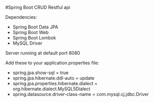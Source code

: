#Spring Boot CRUD Restful api

Dependencies:

- Spring Boot  Data JPA
- Spring Boot Web
- Spring Boot Lombok
- MySQL Driver

Server running at default port 8080

Add these to your application.properties file:

- spring.jpa.show-sql = true
- spring.jpa.hibernate.ddl-auto = update
- spring.jpa.properties.hibernate.dialect = org.hibernate.dialect.MySQL5Dialect
- spring.datasource.driver-class-name = com.mysql.cj.jdbc.Driver